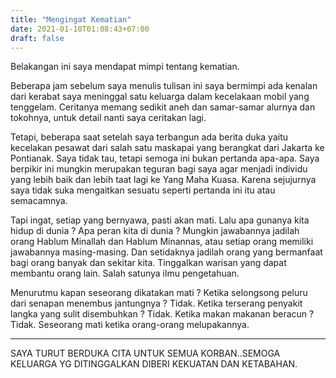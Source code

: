 ```yaml
---
title: "Mengingat Kematian"
date: 2021-01-10T01:08:43+07:00
draft: false
---
```


Belakangan ini saya mendapat mimpi tentang kematian.

Beberapa jam sebelum saya menulis tulisan ini saya bermimpi ada kenalan dari kerabat saya meninggal satu keluarga dalam kecelakaan mobil yang tenggelam. Ceritanya memang sedikit aneh dan samar-samar alurnya dan tokohnya, untuk detail nanti saya ceritakan lagi.

Tetapi, beberapa saat setelah saya terbangun ada berita duka yaitu kecelakan pesawat dari salah satu maskapai yang berangkat dari Jakarta ke Pontianak. Saya tidak tau, tetapi semoga ini bukan pertanda apa-apa. Saya berpikir ini mungkin merupakan teguran bagi saya agar menjadi individu yang lebih baik dan lebih taat lagi ke Yang Maha Kuasa. Karena sejujurnya saya tidak suka mengaitkan sesuatu seperti pertanda ini itu atau semacamnya.

Tapi ingat, setiap yang bernyawa, pasti akan mati. Lalu apa gunanya kita hidup di dunia ? Apa peran kita di dunia ? Mungkin jawabannya jadilah orang Hablum Minallah dan Hablum Minannas, atau setiap orang memiliki jawabannya masing-masing. Dan setidaknya jadilah orang yang bermanfaat bagi orang banyak dan sekitar kita. Tinggalkan warisan yang dapat membantu orang lain. Salah satunya ilmu pengetahuan.

Menurutmu kapan seseorang dikatakan mati ?
Ketika selongsong peluru dari senapan menembus jantungnya ? Tidak.
Ketika terserang penyakit langka yang sulit disembuhkan ? Tidak.
Ketika makan makanan beracun ? Tidak.
Seseorang mati ketika orang-orang melupakannya.

----

SAYA TURUT BERDUKA CITA UNTUK SEMUA KORBAN..SEMOGA KELUARGA YG DITINGGALKAN DIBERI KEKUATAN DAN KETABAHAN.